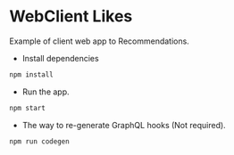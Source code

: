 # WebClient Likes

Example of client web app to Recommendations.

- Install dependencies

```sh
npm install
```

- Run the app.

```sh
npm start
```

- The way to re-generate GraphQL hooks (Not required).

```sh
npm run codegen
```
